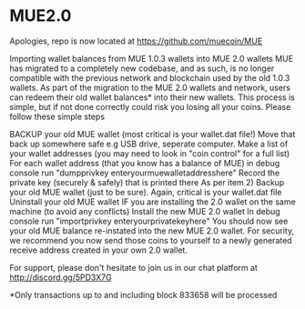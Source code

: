 # MUE2.0
Apologies, repo is now located at
https://github.com/muecoin/MUE


Importing wallet balances from MUE 1.0.3 wallets into MUE 2.0 wallets
MUE has migrated to a completely new codebase, and as such, is no longer compatible with the previous network and blockchain used by the old 1.0.3 wallets. As part of the migration to the MUE 2.0 wallets and network, users can redeem their old wallet balances* into their new wallets. This process is simple, but if not done correctly could risk you losing all your coins. Please follow these simple steps

BACKUP your old MUE wallet (most critical is your wallet.dat file!)
Move that back up somewhere safe e.g USB drive, seperate computer.
Make a list of your wallet addresses (you may need to look in "coin control" for a full list)
For each wallet address (that you know has a balance of MUE) in debug console run "dumpprivkey enteryourmuewalletaddresshere"
Record the private key (securely & safely) that is printed there
As per item 2) Backup your old MUE wallet (just to be sure). Again, critical is your wallet.dat file
Uninstall your old MUE wallet IF you are installing the 2.0 wallet on the same machine (to avoid any conflicts)
Install the new MUE 2.0 wallet
In debug console run "importprivkey enteryourprivatekeyhere"
You should now see your old MUE balance re-instated into the new MUE 2.0 wallet. For security, we recommend you now send those coins to yourself to a newly generated receive address created in your own 2.0 wallet.

For support, please don't hesitate to join us in our chat platform at http://discord.gg/5PD3X7G

*Only transactions up to and including block 833658 will be processed
